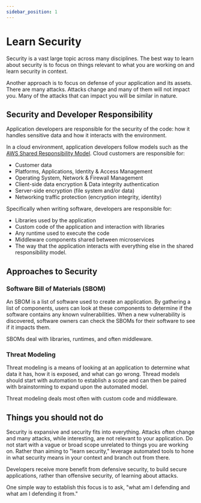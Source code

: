 ```yaml
---
sidebar_position: 1
---
```


# Learn Security

Security is a vast large topic across many disciplines. The best way to learn about security is to focus on things relevant to what you are working on and learn security in context.

Another approach is to focus on defense of your application and its assets. There are many attacks. Attacks change and many of them will not impact you. Many of the attacks that can impact you will be similar in nature.

## Security and Developer Responsibility

Application developers are responsible for the security of the code: how it handles sensitive data and how it interacts with the environment.

In a cloud environment, application developers follow models such as the [AWS Shared Responsibility Model](https://aws.amazon.com/compliance/shared-responsibility-model/). Cloud customers are responsible for:
- Customer data
- Platforms, Applications, Identity & Access Management
- Operating System, Network & Firewall Management
- Client-side data encryption & Data integrity authentication
- Server-side encryption (file system and/or data)
- Networking traffic protection (encryption integrity, identity)

Specifically when writing software, developers are responsible for:
- Libraries used by the application
- Custom code of the application and interaction with libraries
- Any runtime used to execute the code
- Middleware components shared between microservices
- The way that the application interacts with everything else in the shared responsibility model.

## Approaches to Security

### Software Bill of Materials (SBOM)

An SBOM is a list of software used to create an application. By gathering a list of components, users can look at these components to determine if the software contains any known vulnerabilities. When a new vulnerability is discovered, software owners can check the SBOMs for their software to see if it impacts them.

SBOMs deal with libraries, runtimes, and often middleware.

### Threat Modeling

Threat modeling is a means of looking at an application to determine what data it has, how it is exposed, and what can go wrong. Thread models should start with automation to establish a scope and can then be paired with brainstorming to expand upon the automated model.

Threat modeling deals most often with custom code and middleware.

## Things you should not do

Security is expansive and security fits into everything. Attacks often change and many attacks, while interesting, are not relevant to your application. Do not start with a vague or broad scope unrelated to things you are working on. Rather than aiming to "learn security," leverage automated tools to hone in what security means in your context and branch out from there.

Developers receive more benefit from defensive security, to build secure applications, rather than offensive security, of learning about attacks.

One simple way to establish this focus is to ask, "what am I defending and what am I defending it from."
